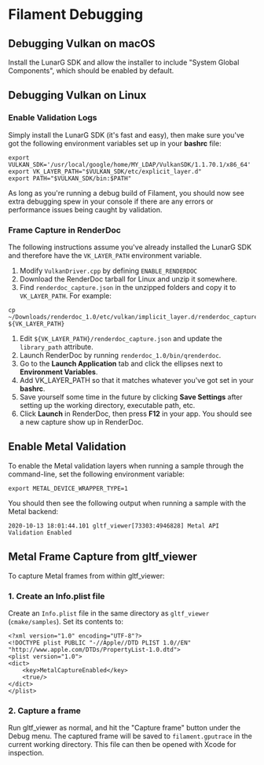 # Filament Debugging

## Debugging Vulkan on macOS

Install the LunarG SDK and allow the installer to include "System Global Components", which should
be enabled by default.

## Debugging Vulkan on Linux

### Enable Validation Logs

Simply install the LunarG SDK (it's fast and easy), then make sure you've got the following
environment variables set up in your **bashrc** file:

```
export VULKAN_SDK='/usr/local/google/home/MY_LDAP/VulkanSDK/1.1.70.1/x86_64'
export VK_LAYER_PATH="$VULKAN_SDK/etc/explicit_layer.d"
export PATH="$VULKAN_SDK/bin:$PATH"
```

As long as you're running a debug build of Filament, you should now see extra debugging spew in your
console if there are any errors or performance issues being caught by validation.

### Frame Capture in RenderDoc

The following instructions assume you've already installed the LunarG SDK and therefore have the
`VK_LAYER_PATH` environment variable.

1. Modify `VulkanDriver.cpp` by defining `ENABLE_RENDERDOC`
1. Download the RenderDoc tarball for Linux and unzip it somewhere.
1. Find `renderdoc_capture.json` in the unzipped folders and copy it to `VK_LAYER_PATH`. For
example:
```
cp ~/Downloads/renderdoc_1.0/etc/vulkan/implicit_layer.d/renderdoc_capture.json ${VK_LAYER_PATH}
```
1. Edit `${VK_LAYER_PATH}/renderdoc_capture.json` and update the `library_path` attribute.
1. Launch RenderDoc by running `renderdoc_1.0/bin/qrenderdoc`.
1. Go to the **Launch Application** tab and click the ellipses next to **Environment Variables**.
1. Add VK_LAYER_PATH so that it matches whatever you've got set in your **bashrc**.
1. Save yourself some time in the future by clicking **Save Settings** after setting up the working
directory, executable path, etc.
1. Click **Launch** in RenderDoc, then press **F12** in your app.  You should see a new capture show up in
RenderDoc.

## Enable Metal Validation

To enable the Metal validation layers when running a sample through the command-line, set the
following environment variable:

```
export METAL_DEVICE_WRAPPER_TYPE=1
```

You should then see the following output when running a sample with the Metal backend:

```
2020-10-13 18:01:44.101 gltf_viewer[73303:4946828] Metal API Validation Enabled
```

## Metal Frame Capture from gltf_viewer

To capture Metal frames from within gltf_viewer:

### 1. Create an Info.plist file

Create an `Info.plist` file in the same directory as `gltf_viewer` (`cmake/samples`). Set its
contents to:

```
<?xml version="1.0" encoding="UTF-8"?>
<!DOCTYPE plist PUBLIC "-//Apple//DTD PLIST 1.0//EN" "http://www.apple.com/DTDs/PropertyList-1.0.dtd">
<plist version="1.0">
<dict>
    <key>MetalCaptureEnabled</key>
    <true/>
</dict>
</plist>
```

### 2. Capture a frame

Run gltf_viewer as normal, and hit the "Capture frame" button under the Debug menu. The captured
frame will be saved to `filament.gputrace` in the current working directory. This file can then be
opened with Xcode for inspection.
